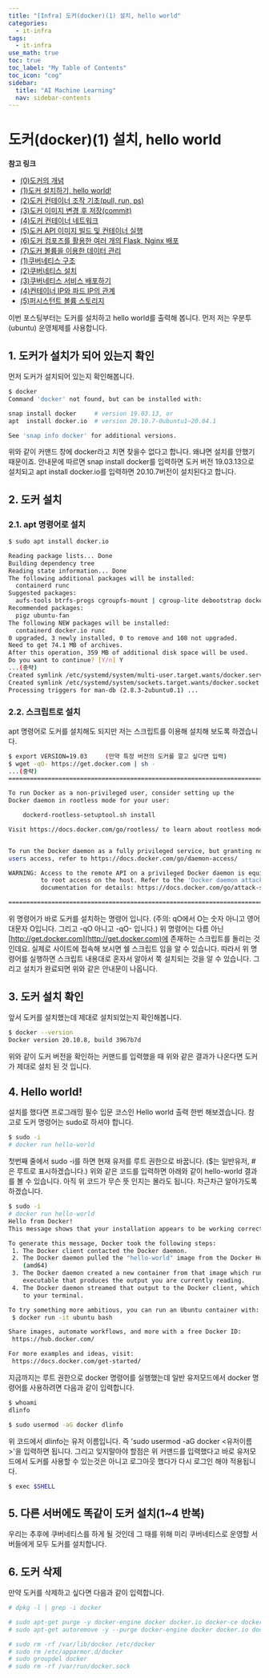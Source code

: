 ```yaml
---
title: "[Infra] 도커(docker)(1) 설치, hello world" 
categories:
  - it-infra
tags:
  - it-infra
use_math: true
toc: true
toc_label: "My Table of Contents"
toc_icon: "cog"
sidebar:
  title: "AI Machine Learning"
  nav: sidebar-contents
---
```


# 도커(docker)(1) 설치, hello world


**참고 링크**

* [(0)도커의 개념](https://losskatsu.github.io/it-infra/docker00/)  
* [(1)도커 설치하기, hello world!](https://losskatsu.github.io/it-infra/docker01/)  
* [(2)도커 컨테이너 조작 기초(pull, run, ps)](https://losskatsu.github.io/it-infra/docker02/)  
* [(3)도커 이미지 변경 후 저장(commit)](https://losskatsu.github.io/it-infra/docker03/)  
* [(4)도커 컨테이너 네트워크](https://losskatsu.github.io/it-infra/docker04/)  
* [(5)도커 API 이미지 빌드 및 컨테이너 실행](https://losskatsu.github.io/it-infra/docker05/)
* [(6)도커 컴포즈를 활용한 여러 개의 Flask, Nginx 배포](https://losskatsu.github.io/it-infra/docker06/)
* [(7)도커 볼륨을 이용한 데이터 관리](https://losskatsu.github.io/it-infra/docker07/)
* [(1)쿠버네티스 구조](https://losskatsu.github.io/it-infra/kubernetes01/)  
* [(2)쿠버네티스 설치](https://losskatsu.github.io/it-infra/kubernetes02/)
* [(3)쿠버네티스 서비스 배포하기](https://losskatsu.github.io/it-infra/kubernetes03/)
* [(4)컨테이너 IP와 파드 IP의 관계](https://losskatsu.github.io/it-infra/kubernetes04/)
* [(5)퍼시스턴트 볼륨 스토리지](https://losskatsu.github.io/it-infra/kubernetes05/)



이번 포스팅부터는 도커를 설치하고 hello world를 출력해 봅니다.
먼저 저는 우분투(ubuntu) 운영체제를 사용합니다. 

## 1. 도커가 설치가 되어 있는지 확인

먼저 도커가 설치되어 있는지 확인해봅니다.

```bash
$ docker
Command 'docker' not found, but can be installed with:

snap install docker     # version 19.03.13, or
apt  install docker.io  # version 20.10.7-0ubuntu1~20.04.1

See 'snap info docker' for additional versions.
```

위와 같이 커맨드 창에 docker라고 치면 찾을수 없다고 합니다. 왜냐면 설치를 안했기 때문이죠. 
안내문에 따르면 snap install docker를 입력하면 도커 버전 19.03.13으로 설치되고 
apt install docker.io를 입력하면 20.10.7버전이 설치된다고 합니다.


## 2. 도커 설치

### 2.1. apt 명령어로 설치

```bash
$ sudo apt install docker.io

Reading package lists... Done
Building dependency tree
Reading state information... Done
The following additional packages will be installed:
  containerd runc
Suggested packages:
  aufs-tools btrfs-progs cgroupfs-mount | cgroup-lite debootstrap docker-doc rinse zfs-fuse | zfsutils
Recommended packages:
  pigz ubuntu-fan
The following NEW packages will be installed:
  containerd docker.io runc
0 upgraded, 3 newly installed, 0 to remove and 108 not upgraded.
Need to get 74.1 MB of archives.
After this operation, 359 MB of additional disk space will be used.
Do you want to continue? [Y/n] Y
...(중략)
Created symlink /etc/systemd/system/multi-user.target.wants/docker.service → /lib/systemd/system/docker.service.
Created symlink /etc/systemd/system/sockets.target.wants/docker.socket → /lib/systemd/system/docker.socket.
Processing triggers for man-db (2.8.3-2ubuntu0.1) ...
```

### 2.2. 스크립트로 설치

apt 명령어로 도커를 설치해도 되지만 저는 스크립트를 이용해 설치해 보도록 하겠습니다. 

```bash
$ export VERSION=19.03     (만약 특정 버전의 도커를 깔고 싶다면 입력) 
$ wget -qO- https://get.docker.com | sh -
...(중략)
================================================================================

To run Docker as a non-privileged user, consider setting up the
Docker daemon in rootless mode for your user:

    dockerd-rootless-setuptool.sh install

Visit https://docs.docker.com/go/rootless/ to learn about rootless mode.


To run the Docker daemon as a fully privileged service, but granting non-root
users access, refer to https://docs.docker.com/go/daemon-access/

WARNING: Access to the remote API on a privileged Docker daemon is equivalent
         to root access on the host. Refer to the 'Docker daemon attack surface'
         documentation for details: https://docs.docker.com/go/attack-surface/

================================================================================
```

위 명령어가 바로 도커를 설치하는 명령어 입니다. (주의: qO에서 O는 숫자 아니고 영어대문자 O입니다. 그리고 -qO 아니고 -qO- 입니다.) 
위 명령어는 다름 아닌 [http://get.docker.com](http://get.docker.com)에 존재하는 스크립트를 돌리는 것인데요. 
실제로 사이트에 접속해 보시면 쉘 스크립트 임을 알 수 있습니다. 
따라서 위 명령어를 실행하면 스크립트 내용대로 혼자서 알아서 쭉 설치되는 것을 알 수 있습니다. 
그리고 설치가 완료되면 위와 같은 안내문이 나옵니다. 


## 3. 도커 설치 확인

앞서 도커를 설치했는데 제대로 설치되었는지 확인해봅니다. 

```bash
$ docker --version
Docker version 20.10.8, build 3967b7d
```

위와 같이 도커 버전을 확인하는 커맨드를 입력했을 때 위와 같은 결과가 나온다면 도커가 제대로 설치 된 것 입니다.


## 4. Hello world!

설치를 했다면 프로그래밍 필수 입문 코스인 Hello world 출력 한번 해보겠습니다. 
참고로 도커 명령어는 sudo로 하셔야 합니다. 

```bash
$ sudo -i
# docker run hello-world
```

첫번째 줄에서 sudo -i를 하면 현재 유저를 루트 권한으로 바꿉니다. 
($는 일반유저, #은 루트로 표시하겠습니다.) 
위와 같은 코드를 입력하면 아래와 같이 hello-world 결과를 볼 수 있습니다. 
아직 위 코드가 무슨 뜻 인지는 몰라도 됩니다. 차근차근 알아가도록 하겠습니다. 


```bash
$ sudo -i
# docker run hello-world
Hello from Docker!
This message shows that your installation appears to be working correctly.

To generate this message, Docker took the following steps:
 1. The Docker client contacted the Docker daemon.
 2. The Docker daemon pulled the "hello-world" image from the Docker Hub.
    (amd64)
 3. The Docker daemon created a new container from that image which runs the
    executable that produces the output you are currently reading.
 4. The Docker daemon streamed that output to the Docker client, which sent it
    to your terminal.

To try something more ambitious, you can run an Ubuntu container with:
 $ docker run -it ubuntu bash

Share images, automate workflows, and more with a free Docker ID:
 https://hub.docker.com/

For more examples and ideas, visit:
 https://docs.docker.com/get-started/
```

지금까지는 루트 권한으로 docker 명령어를 실행했는데 일반 유저모드에서 docker 명령어를 사용하려면 다음과 같이 입력합니다. 

```bash
$ whoami
dlinfo

$ sudo usermod -aG docker dlinfo
```

위 코드에서 dlinfo는 유저 이름입니다. 즉 'sudo usermod -aG docker <유저이름>'을 입력하면 됩니다. 
그리고 잊지말아야 할점은 위 커맨드를 입력했다고 바로 유저모드에서 도커를 사용할 수 있는것은 아니고 
로그아웃 했다가 다시 로그인 해야 적용됩니다. 

```bash
$ exec $SHELL
```


## 5. 다른 서버에도 똑같이 도커 설치(1~4 반복)

우리는 추후에 쿠버네티스를 하게 될 것인데 그 때를 위해 미리 쿠버네티스로 운영할 서버들에게 모두 도커를 설치합니다. 


## 6. 도커 삭제

만약 도커를 삭제하고 싶다면 다음과 같이 입력합니다. 

```bash
# dpkg -l | grep -i docker

# sudo apt-get purge -y docker-engine docker docker.io docker-ce docker-ce-cli
# sudo apt-get autoremove -y --purge docker-engine docker docker.io docker-ce  

# sudo rm -rf /var/lib/docker /etc/docker
# sudo rm /etc/apparmor.d/docker
# sudo groupdel docker
# sudo rm -rf /var/run/docker.sock
```
